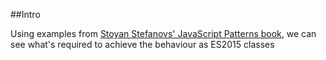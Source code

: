 ##Intro 

Using examples from [Stoyan Stefanovs' JavaScript Patterns book](http://shop.oreilly.com/product/9780596806767.do), we can see what's required to achieve the behaviour as ES2015 classes
                         